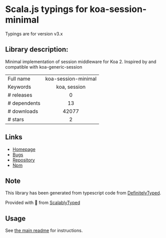 
# Scala.js typings for koa-session-minimal

Typings are for version v3.x

## Library description:
Minimal implementation of session middleware for Koa 2. Inspired by and compatible with koa-generic-session

|                    |                 |
| ------------------ | :-------------: |
| Full name          | koa-session-minimal |
| Keywords           | koa, session |
| # releases         | 0 |
| # dependents       | 13 |
| # downloads        | 42077 |
| # stars            | 2 |

## Links
- [Homepage](https://github.com/longztian/koa-session-minimal#readme)
- [Bugs](https://github.com/longztian/koa-session-minimal/issues)
- [Repository](https://github.com/longztian/koa-session-minimal)
- [Npm](https://www.npmjs.com/package/koa-session-minimal)
    


## Note
This library has been generated from typescript code from [DefinitelyTyped](https://definitelytyped.org).

Provided with :purple_heart: from [ScalablyTyped](https://github.com/oyvindberg/ScalablyTyped)

## Usage
See [the main readme](../../readme.md) for instructions.


